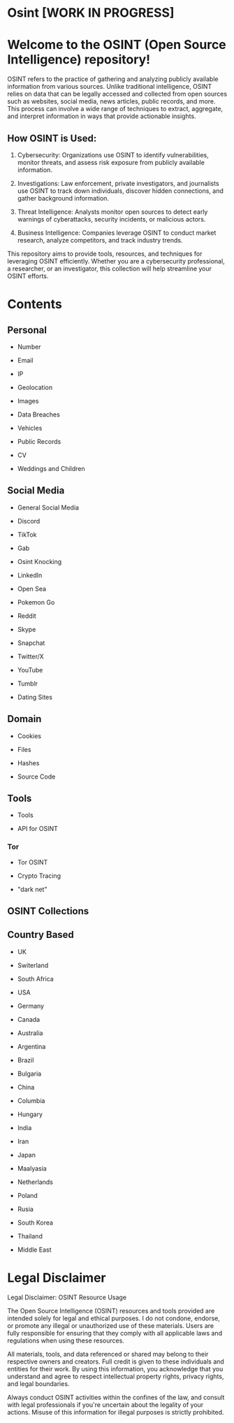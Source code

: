 # Osint [WORK IN PROGRESS]
# **Welcome to the OSINT (Open Source Intelligence) repository!**

OSINT refers to the practice of gathering and analyzing publicly available information from various sources.
Unlike traditional intelligence, OSINT relies on data that can be legally accessed and collected from open sources such as websites, social media, news articles, public records, and more.
This process can involve a wide range of techniques to extract, aggregate, and interpret information in ways that provide actionable insights.


## How OSINT is Used:

1. Cybersecurity: Organizations use OSINT to identify vulnerabilities, monitor threats, and assess risk exposure from publicly available information.

2. Investigations: Law enforcement, private investigators, and journalists use OSINT to track down individuals, discover hidden connections, and gather background information.

3. Threat Intelligence: Analysts monitor open sources to detect early warnings of cyberattacks, security incidents, or malicious actors.

4. Business Intelligence: Companies leverage OSINT to conduct market research, analyze competitors, and track industry trends.

This repository aims to provide tools, resources, and techniques for leveraging OSINT efficiently. Whether you are a cybersecurity professional, a researcher, or an investigator, this collection will help streamline your OSINT efforts.

# **Contents**


## **Personal**

- Number 

- Email 

- IP 

- Geolocation

- Images

- Data Breaches

- Vehicles 

- Public Records

- CV

- Weddings and Children


## **Social Media**

- General Social Media

- Discord
 
- TikTok
 
- Gab
 
- Osint Knocking
 
- LinkedIn
 
- Open Sea
 
- Pokemon Go
 
- Reddit
 
- Skype
 
- Snapchat

- Twitter/X
 
- YouTube
 
- Tumblr
 
- Dating Sites

## **Domain**

- Cookies

- Files

- Hashes

- Source Code

## **Tools**

- Tools

- API for OSINT

### **Tor**

- Tor OSINT

- Crypto Tracing

- "dark net"


## **OSINT Collections**

## **Country Based**

- UK 

- Switerland

- South Africa

- USA

- Germany

- Canada

- Australia

- Argentina 

- Brazil

- Bulgaria

- China

- Columbia

- Hungary

- India

- Iran

- Japan

- Maalyasia

- Netherlands

- Poland

- Rusia

- South Korea

- Thailand

- Middle East

# **Legal Disclaimer**

Legal Disclaimer: OSINT Resource Usage

The Open Source Intelligence (OSINT) resources and tools provided are intended solely for legal and ethical purposes. I do not condone, endorse, or promote any illegal or unauthorized use of these materials. Users are fully responsible for ensuring that they comply with all applicable laws and regulations when using these resources.

All materials, tools, and data referenced or shared may belong to their respective owners and creators. Full credit is given to these individuals and entities for their work. By using this information, you acknowledge that you understand and agree to respect intellectual property rights, privacy rights, and legal boundaries.

Always conduct OSINT activities within the confines of the law, and consult with legal professionals if you're uncertain about the legality of your actions. Misuse of this information for illegal purposes is strictly prohibited.

